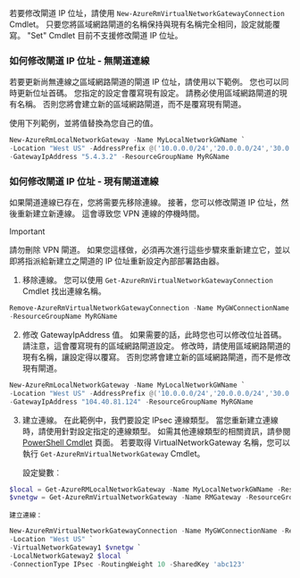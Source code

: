 若要修改閘道 IP 位址，請使用 `New-AzureRmVirtualNetworkGatewayConnection` Cmdlet。 只要您將區域網路閘道的名稱保持與現有名稱完全相同，設定就能覆寫。 "Set" Cmdlet 目前不支援修改閘道 IP 位址。

### <a name="gwipnoconnection"></a>如何修改閘道 IP 位址 - 無閘道連線
若要更新尚無連線之區域網路閘道的閘道 IP 位址，請使用以下範例。 您也可以同時更新位址首碼。 您指定的設定會覆寫現有設定。 請務必使用區域網路閘道的現有名稱。 否則您將會建立新的區域網路閘道，而不是覆寫現有閘道。

使用下列範例，並將值替換為您自己的值。

```powershell
New-AzureRmLocalNetworkGateway -Name MyLocalNetworkGWName `
-Location "West US" -AddressPrefix @('10.0.0.0/24','20.0.0.0/24','30.0.0.0/24') `
-GatewayIpAddress "5.4.3.2" -ResourceGroupName MyRGName
```

### <a name="gwipwithconnection"></a>如何修改閘道 IP 位址 - 現有閘道連線
如果閘道連線已存在，您將需要先移除連線。 接著，您可以修改閘道 IP 位址，然後重新建立新連線。 這會導致您 VPN 連線的停機時間。

> [!IMPORTANT]
> 請勿刪除 VPN 閘道。 如果您這樣做，必須再次進行這些步驟來重新建立它，並以即將指派給新建立之閘道的 IP 位址重新設定內部部署路由器。
> 
> 

1. 移除連線。 您可以使用 `Get-AzureRmVirtualNetworkGatewayConnection` Cmdlet 找出連線名稱。

  ```powershell
  Remove-AzureRmVirtualNetworkGatewayConnection -Name MyGWConnectionName `
  -ResourceGroupName MyRGName
  ```
2. 修改 GatewayIpAddress 值。 如果需要的話，此時您也可以修改位址首碼。 請注意，這會覆寫現有的區域網路閘道設定。 修改時，請使用區域網路閘道的現有名稱，讓設定得以覆寫。 否則您將會建立新的區域網路閘道，而不是修改現有閘道。

  ```powershell
  New-AzureRmLocalNetworkGateway -Name MyLocalNetworkGWName `
  -Location "West US" -AddressPrefix @('10.0.0.0/24','20.0.0.0/24','30.0.0.0/24') `
  -GatewayIpAddress "104.40.81.124" -ResourceGroupName MyRGName
  ```
3. 建立連線。 在此範例中，我們要設定 IPsec 連線類型。 當您重新建立連線時，請使用針對設定指定的連線類型。 如需其他連線類型的相關資訊，請參閱 [PowerShell Cmdlet](https://msdn.microsoft.com/library/mt603611.aspx) 頁面。  若要取得 VirtualNetworkGateway 名稱，您可以執行 `Get-AzureRmVirtualNetworkGateway` Cmdlet。
   
    設定變數︰

  ```powershell
  $local = Get-AzureRMLocalNetworkGateway -Name MyLocalNetworkGWName -ResourceGroupName MyRGName `
  $vnetgw = Get-AzureRmVirtualNetworkGateway -Name RMGateway -ResourceGroupName MyRGName
  ```
   
    建立連線：

  ```powershell 
  New-AzureRmVirtualNetworkGatewayConnection -Name MyGWConnectionName -ResourceGroupName MyRGName `
  -Location "West US" `
  -VirtualNetworkGateway1 $vnetgw `
  -LocalNetworkGateway2 $local `
  -ConnectionType IPsec -RoutingWeight 10 -SharedKey 'abc123'
  ```
